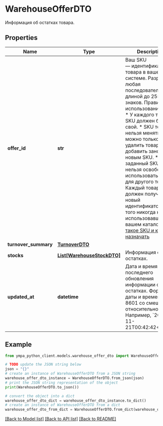 # WarehouseOfferDTO

Информация об остатках товара.

## Properties

Name | Type | Description | Notes
------------ | ------------- | ------------- | -------------
**offer_id** | **str** | Ваш SKU — идентификатор товара в вашей системе.  Разрешена любая последовательность длиной до 255 знаков.  Правила использования SKU:  * У каждого товара SKU должен быть свой.  * SKU товара нельзя менять — можно только удалить товар и добавить заново с новым SKU.  * Уже заданный SKU нельзя освободить и использовать заново для другого товара. Каждый товар должен получать новый идентификатор, до того никогда не использовавшийся в вашем каталоге.  [Что такое SKU и как его назначать](https://yandex.ru/support/marketplace/assortment/add/index.html#fields)  | 
**turnover_summary** | [**TurnoverDTO**](TurnoverDTO.md) |  | [optional] 
**stocks** | [**List[WarehouseStockDTO]**](WarehouseStockDTO.md) | Информация об остатках. | 
**updated_at** | **datetime** | Дата и время последнего обновления информации об остатках.  Формат даты и времени: ISO 8601 со смещением относительно UTC. Например, &#x60;2023-11-21T00:42:42+03:00&#x60;.  | [optional] 

## Example

```python
from ympa_python_client.models.warehouse_offer_dto import WarehouseOfferDTO

# TODO update the JSON string below
json = "{}"
# create an instance of WarehouseOfferDTO from a JSON string
warehouse_offer_dto_instance = WarehouseOfferDTO.from_json(json)
# print the JSON string representation of the object
print(WarehouseOfferDTO.to_json())

# convert the object into a dict
warehouse_offer_dto_dict = warehouse_offer_dto_instance.to_dict()
# create an instance of WarehouseOfferDTO from a dict
warehouse_offer_dto_from_dict = WarehouseOfferDTO.from_dict(warehouse_offer_dto_dict)
```
[[Back to Model list]](../README.md#documentation-for-models) [[Back to API list]](../README.md#documentation-for-api-endpoints) [[Back to README]](../README.md)


